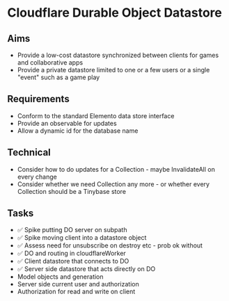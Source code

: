 Cloudflare Durable Object Datastore
===================================

Aims
----

- Provide a low-cost datastore synchronized between clients for games and collaborative apps
- Provide a private datastore limited to one or a few users or a single "event" such as a game play

Requirements
------------

- Conform to the standard Elemento data store interface
- Provide an observable for updates
- Allow a dynamic id for the database name


Technical
---------

- Consider how to do updates for a Collection - maybe InvalidateAll on every change
- Consider whether we need Collection any more - or whether every Collection should be a Tinybase store

Tasks
-----

- ✅ Spike putting DO server on subpath
- ✅ Spike moving client into a datastore object
- ✅ Assess need for unsubscribe on destroy etc - prob ok without
- ✅ DO and routing in cloudflareWorker
- ✅ Client datastore that connects to DO
- ✅ Server side datastore that acts directly on DO
- Model objects and generation
- Server side current user and authorization
- Authorization for read and write on client
